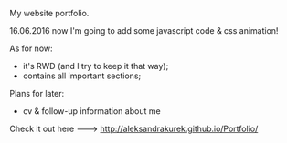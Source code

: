 My website portfolio.

16.06.2016
now I'm going to add some javascript code & css animation!

As for now:
- it's RWD (and I try to keep it that way);
- contains all important sections;

Plans for later:
- cv & follow-up information about me


Check it out here --->  http://aleksandrakurek.github.io/Portfolio/

